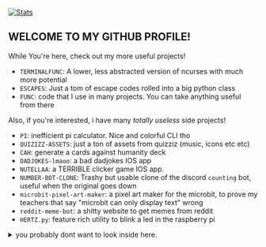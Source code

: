 [![Stats](https://github-readme-stats.vercel.app/api?username=lomnom&show_icons=true&theme=tokyonight&border_radius=10)](https://github.com/anuraghazra/github-readme-stats)
## WELCOME TO MY GITHUB PROFILE!
While You're here, check out my more useful projects!  
  - `TERMINALFUNC`: A lower, less abstracted version of ncurses with much more potential
  - `ESCAPES`: Just a tom of escape codes rolled into a big python class
  - `FUNC`: code that I use in many projects. You can take anything useful from there  

Also, if you're interested, i have many *totally useless* side projects!
  - `PI`: inefficient pi calculator. Nice and colorful CLI tho
  - `QUIZIZZ-ASSETS`: just a ton of assets from quizziz (music, icons etc etc)
  - `CAH`: generate a cards against humanity deck
  - `DADJOKES-lmaoo`: a bad dadjokes IOS app
  - `NUTELLAA`: a TERRIBLE clicker game IOS app.
  - `NUMBER-BOT-CLONE`: Trashy but usable clone of the discord `counting` bot, useful when the original goes down
  - `microbit-pixel-art-maker`: a pixel art maker for the microbit, to prove my teachers that say "microbit can only display text" wrong
  - `reddit-meme-bot`: a shitty website to get memes from reddit
  - `HERTZ.py`: feature rich utility to blink a led in the raspberry pi
<details>
  <summary>you probably dont want to look inside here.</summary>
  • Hentai: (why did i make this) a python script to download doijins from nhentai as a pdf, useful for well, you know.
</details>
